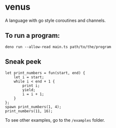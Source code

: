 # venus

A language with go style coroutines and channels.

## To run a program:

`deno run --allow-read main.ts path/to/the/program`

## Sneak peek

```
let print_numbers = fun(start, end) {
    let i = start;
    while i < end + 1 {
        print i;
        yield;
        i = i + 1;
    }
};
spawn print_numbers(1, 4);
print_numbers(11, 16);
```

To see other examples, go to the `/examples` folder.

